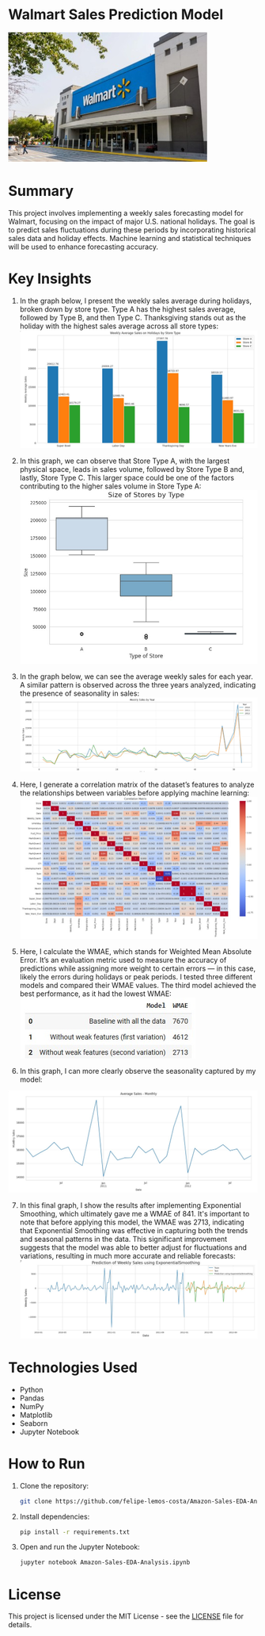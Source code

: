 # Walmart Sales Prediction Model
![0_walmart_logo](images/0_walmart_logo.jpg)

# Summary
This project involves implementing a weekly sales forecasting model for Walmart, focusing on the impact of major U.S. national holidays. The goal is to predict sales fluctuations during these periods by incorporating historical sales data and holiday effects. Machine learning and statistical techniques will be used to enhance forecasting accuracy.

# Key Insights
1. In the graph below, I present the weekly sales average during holidays, broken down by store type. Type A has the highest sales average, followed by Type B, and then Type C. Thanksgiving stands out as the holiday with the highest sales average across all store types:
![1_weekly_average_sales_on_holidays_by_store_type](images/1_weekly_average_sales_on_holidays_by_store_type.jpg)

2. In this graph, we can observe that Store Type A, with the largest physical space, leads in sales volume, followed by Store Type B and, lastly, Store Type C. This larger space could be one of the factors contributing to the higher sales volume in Store Type A:
![2_size_of_stores_by_type](images/2_size_of_stores_by_type.jpg)

3. In the graph below, we can see the average weekly sales for each year. A similar pattern is observed across the three years analyzed, indicating the presence of seasonality in sales:
![3_weekly_sales_by_year](images/3_weekly_sales_by_year.jpg)

4. Here, I generate a correlation matrix of the dataset’s features to analyze the relationships between variables before applying machine learning:
![4_correlation_matrix](images/4_correlation_matrix.jpg)

5. Here, I calculate the WMAE, which stands for Weighted Mean Absolute Error. It’s an evaluation metric used to measure the accuracy of predictions while assigning more weight to certain errors — in this case, likely the errors during holidays or peak periods. I tested three different models and compared their WMAE values. The third model achieved the best performance, as it had the lowest WMAE:
![5_WMAE](images/5_WMAE.jpg)

6. In this graph, I can more clearly observe the seasonality captured by my model:
<img src="images/6_average_sales_monthly.jpg" width="800"/>

7. In this final graph, I show the results after implementing Exponential Smoothing, which ultimately gave me a WMAE of 841. It's important to note that before applying this model, the WMAE was 2713, indicating that Exponential Smoothing was effective in capturing both the trends and seasonal patterns in the data. This significant improvement suggests that the model was able to better adjust for fluctuations and variations, resulting in much more accurate and reliable forecasts:
![7_prediction_using_exponential_smoothing](images/7_prediction_using_exponential_smoothing.jpg)

# Technologies Used
- Python
- Pandas
- NumPy
- Matplotlib
- Seaborn
- Jupyter Notebook

# How to Run

1. Clone the repository:
   ```bash
   git clone https://github.com/felipe-lemos-costa/Amazon-Sales-EDA-Analysis.git
   ```

2. Install dependencies:
   ```bash
   pip install -r requirements.txt
   ```

3. Open and run the Jupyter Notebook:
   ```bash
   jupyter notebook Amazon-Sales-EDA-Analysis.ipynb
   ```

# License
This project is licensed under the MIT License - see the [LICENSE](LICENSE) file for details.

